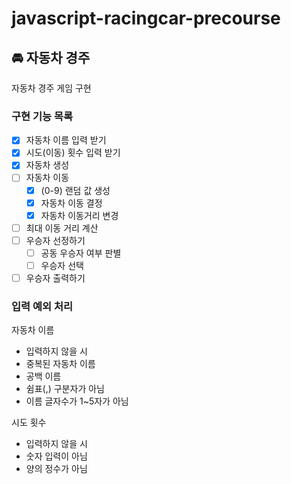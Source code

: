 # javascript-racingcar-precourse

## 🚘 자동차 경주

자동차 경주 게임 구현

### 구현 기능 목록

- [x] 자동차 이름 입력 받기
- [x] 시도(이동) 횟수 입력 받기
- [x] 자동차 생성
- [ ] 자동차 이동
  - [x] (0-9) 랜덤 값 생성
  - [x] 자동차 이동 결정
  - [x] 자동차 이동거리 변경
- [ ] 최대 이동 거리 계산
- [ ] 우승자 선정하기
  - [ ] 공동 우승자 여부 판별
  - [ ] 우승자 선택
- [ ] 우승자 출력하기

### 입력 예외 처리

자동차 이름

- 입력하지 않을 시
- 중복된 자동차 이름
- 공백 이름
- 쉼표(,) 구분자가 아님
- 이름 글자수가 1~5자가 아님

시도 횟수

- 입력하지 않을 시
- 숫자 입력이 아님
- 양의 정수가 아님
